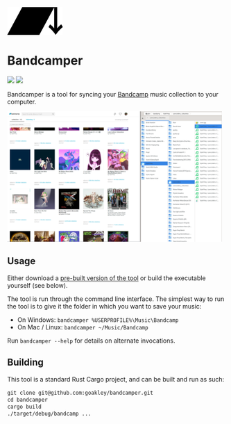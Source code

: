 <img style="height:64px;" height=64 src="LOGO.svg" alt="bandcamper logo" />

# Bandcamper

<a href="https://github.com/goakley/bandcamper/actions?query=branch%3Amain"><img src="https://img.shields.io/github/workflow/status/goakley/bandcamper/CI/main" /></a>
<img src="https://img.shields.io/github/license/goakley/bandcamper" />

Bandcamper is a tool for syncing your [Bandcamp](https://bandcamp.com/) music collection to your computer.

<img style="height:300px;" height=300 src="image.png" alt="example of a downloaded bandcamp collection" />

## Usage

Either download a [pre-built version of the tool](https://github.com/goakley/bandcamper/releases/) or build the executable yourself (see below).

The tool is run through the command line interface.
The simplest way to run the tool is to give it the folder in which you want to save your music:

* On Windows: `bandcamper %USERPROFILE%\Music\Bandcamp`
* On Mac / Linux: `bandcamper ~/Music/Bandcamp`

Run `bandcamper --help` for details on alternate invocations.

## Building

This tool is a standard Rust Cargo project, and can be built and run as such:

```
git clone git@github.com:goakley/bandcamper.git
cd bandcamper
cargo build
./target/debug/bandcamp ...
```
